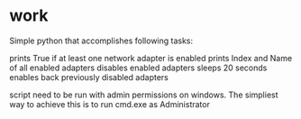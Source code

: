 # work
Simple python  that accomplishes following tasks:

prints  True if at least one network adapter is enabled
prints  Index and Name of all enabled adapters
disables enabled adapters sleeps 20 seconds enables back previously disabled adapters

script need to be run with admin permissions on windows. The simpliest way to achieve this
is to run cmd.exe as Administrator
